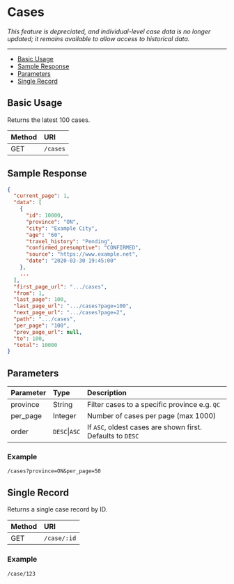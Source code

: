 ﻿# Cases

*This feature is depreciated, and individual-level case data is no longer updated; it remains available to allow access to historical data.*

---

- [Basic Usage](#basic)
- [Sample Response](#sample-response)
- [Parameters](#parameters)
- [Single Record](#single)

<a name="basic"></a>
## Basic Usage

Returns the latest 100 cases.

| Method | URI |
| :- | :- |
| GET | `/cases` |

<a name="sample-response"></a>
## Sample Response

```json
{
  "current_page": 1,
  "data": [
    {
      "id": 10000,
      "province": "ON",
      "city": "Example City",
      "age": "60",
      "travel_history": "Pending",
      "confirmed_presumptive": "CONFIRMED",
      "source": "https://www.example.net",
      "date": "2020-03-30 19:45:00"
    },
    ...
  ],
  "first_page_url": ".../cases",
  "from": 1,
  "last_page": 100,
  "last_page_url": ".../cases?page=100",
  "next_page_url": ".../cases?page=2",
  "path": ".../cases",
  "per_page": "100",
  "prev_page_url": null,
  "to": 100,
  "total": 10000
}
```

<a name="parameters"></a>
## Parameters

| Parameter | Type | Description |
| :- | :- | :- |
| province | String | Filter cases to a specific province e.g. `QC` |
| per_page | Integer | Number of cases per page (max 1000) |
| order | `DESC`\|`ASC` | If `ASC`, oldest cases are shown first. Defaults to `DESC` |

### Example
`/cases?province=ON&per_page=50`

<a name="single"></a>

## Single Record

Returns a single case record by ID.

| Method | URI |
| :- | :- |
| GET | `/case/:id` |

### Example

`/case/123`
